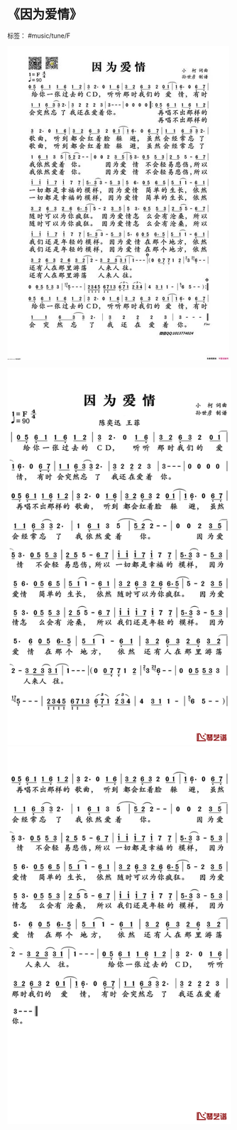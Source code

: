 # 《因为爱情》

标签： #music/tune/F 

![](../../assets/Pasted%20image%2020240714115642.png)


![](../../assets/Pasted%20image%2020240714115752.png)
![](../../assets/Pasted%20image%2020240714115804.png)

